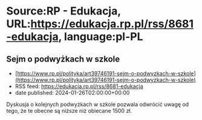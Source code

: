 # Source:RP - Edukacja, URL:https://edukacja.rp.pl/rss/8681-edukacja, language:pl-PL

## Sejm o podwyżkach w szkole
 - [https://www.rp.pl/polityka/art39746191-sejm-o-podwyzkach-w-szkole](https://www.rp.pl/polityka/art39746191-sejm-o-podwyzkach-w-szkole)
 - RSS feed: https://edukacja.rp.pl/rss/8681-edukacja
 - date published: 2024-01-26T02:00:00+00:00

Dyskusja o kolejnych podwyżkach w szkole pozwala odwrócić uwagę od tego, że te obecne są niższe niż obiecane 1500 zł.

